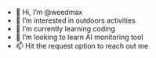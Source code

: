 - 👋 Hi, I’m @weedmax
- 👀 I’m interested in outdoors activities
- 🌱 I’m currently learning coding
- 💞️ I’m looking to learn AI monitoring tool
- 📫 Hit the request option to reach out me

<!---
weedmax/weedmax is a ✨ special ✨ repository because its `README.md` (this file) appears on your GitHub profile.
You can click the Preview link to take a look at your changes.
--->
